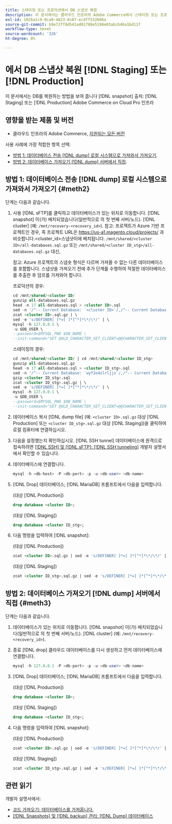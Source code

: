 ```yaml
---
title: 스테이징 또는 프로덕션에서 DB 스냅샷 복원
description: 이 문서에서는 클라우드 인프라의 Adobe Commerce에서 스테이징 또는 프로덕션에서 DB 스냅샷을 복원하는 방법을 보여 줍니다.
exl-id: 1026a1c9-0ca0-4823-8c07-ec4ff532606a
source-git-commit: b9e72ff8d541ad01788e5198e03abcb46a1bd11f
workflow-type: tm+mt
source-wordcount: '326'
ht-degree: 0%

---
```


# 에서 DB 스냅샷 복원 [!DNL Staging] 또는 [!DNL Production]

이 문서에서는 DB를 복원하는 방법을 보여 줍니다 [!DNL snapshot] 출처: [!DNL Staging] 또는 [!DNL Production] Adobe Commerce on Cloud Pro 인프라

## 영향을 받는 제품 및 버전

* 클라우드 인프라의 Adobe Commerce, [지원되는 모든 버전](https://magento.com/sites/default/files/magento-software-lifecycle-policy.pdf)

사용 사례에 가장 적합한 항목 선택:

* [방법 1: 데이터베이스 전송 [!DNL dump] 로컬 시스템으로 가져와서 가져오기](#meth2).
* [방법 2: 데이터베이스 가져오기 [!DNL dump] 서버에서 직접](#meth3).

## 방법 1: 데이터베이스 전송 [!DNL dump] 로컬 시스템으로 가져와서 가져오기 {#meth2}

단계는 다음과 같습니다.

1. 사용 [!DNL sFTP]를 클릭하고 데이터베이스가 있는 위치로 이동합니다. [!DNL snapshot] 이(가) 배치되었습니다(일반적으로 의 첫 번째 서버/노드). [!DNL cluster] (예: `/mnt/recovery-<recovery_id>`). 참고: 프로젝트가 Azure 기반 프로젝트인 경우, 즉 프로젝트 URL은 https://us-a1.magento.cloud/projects/ 과 비슷합니다.&lt;cluster_id>스냅샷이에 배치됩니다. `/mnt/shared/<cluster ID>/all-databases.sql.gz` 또는 `/mnt/shared/<cluster ID_stg>/all-databases.sql.gz` 대신,

   참고: Azure 프로젝트의 스냅숏 형식은 다르며 가져올 수 없는 다른 데이터베이스를 포함합니다. 스냅샷을 가져오기 전에 추가 단계를 수행하여 적절한 데이터베이스를 추출한 후 덤프를 가져와야 합니다.

   프로덕션의 경우:

   ```sql
   cd /mnt/shared/<cluster ID/
   gunzip all-databases.sql.gz 
   head -n 17 all-databases.sql > <cluster ID>.sql 
   sed -n '/^-- Current Database: `<cluster ID>`/,/^-- Current Database: `/p' all-databases.sql >> <cluster ID>.sql gzip <cluster ID>.sql
   zcat <cluster ID>.sql.gz | \
   sed -e 's/DEFINER[ ]*=[ ]*[^*]*\*/\*/' | \
   mysql -h 127.0.0.1 \
   -u $DB_USER \
   --password=$MYSQL_PWD $DB_NAME \
   --init-command="SET @OLD_CHARACTER_SET_CLIENT=@@CHARACTER_SET_CLIENT ;SET @OLD_CHARACTER_SET_RESULTS=@@CHARACTER_SET_RESULTS ;SET @OLD_COLLATION_CONNECTION=@@COLLATION_CONNECTION ;SET NAMES utf8 ;SET @OLD_TIME_ZONE=@@TIME_ZONE ;SET TIME_ZONE='+00:00' ;SET @OLD_UNIQUE_CHECKS=@@UNIQUE_CHECKS, UNIQUE_CHECKS=0 ;SET @OLD_FOREIGN_KEY_CHECKS=@@FOREIGN_KEY_CHECKS, FOREIGN_KEY_CHECKS=0 ;SET @OLD_SQL_MODE=@@SQL_MODE, SQL_MODE='NO_AUTO_VALUE_ON_ZERO' ;SET @OLD_SQL_NOTES=@@SQL_NOTES, SQL_NOTES=0;"
   ```

   스테이징의 경우:

   ```sql
   cd /mnt/shared/<cluster ID/ | cd /mnt/shared/<cluster ID_stg>
   gunzip all-databases.sql.gz 
   head -n 17 all-databases.sql > <cluster ID_stg>.sql
   sed -n '/^-- Current Database: `wyf2o4zlrljjs`/,/^-- Current Database: `/p' all-databases.sql >> <cluster ID_stg>.sql 
   gzip <cluster ID_stg>.sql  
   zcat <cluster ID_stg>.sql.gz | \
   sed -e 's/DEFINER[ ]*=[ ]*[^*]*\*/\*/' | \
   mysql -h 127.0.0.1 \
   -u $DB_USER \
   --password=$MYSQL_PWD $DB_NAME \
   --init-command="SET @OLD_CHARACTER_SET_CLIENT=@@CHARACTER_SET_CLIENT ;SET @OLD_CHARACTER_SET_RESULTS=@@CHARACTER_SET_RESULTS ;SET @OLD_COLLATION_CONNECTION=@@COLLATION_CONNECTION ;SET NAMES utf8 ;SET @OLD_TIME_ZONE=@@TIME_ZONE ;SET TIME_ZONE='+00:00' ;SET @OLD_UNIQUE_CHECKS=@@UNIQUE_CHECKS, UNIQUE_CHECKS=0 ;SET @OLD_FOREIGN_KEY_CHECKS=@@FOREIGN_KEY_CHECKS, FOREIGN_KEY_CHECKS=0 ;SET @OLD_SQL_MODE=@@SQL_MODE, SQL_MODE='NO_AUTO_VALUE_ON_ZERO' ;SET @OLD_SQL_NOTES=@@SQL_NOTES, SQL_NOTES=0;"
   ```

1. 데이터베이스 복사 [!DNL dump file] (예: `<cluster ID>.sql.gz` 대상 [!DNL Production] 또는 `<cluster ID_stg>.sql.gz` 대상 [!DNL Staging])을 클릭하여 로컬 컴퓨터에 연결하십시오.
1. 다음을 설정했는지 확인하십시오. [!DNL SSH tunnel] 데이터베이스에 원격으로 접속하려면 [[!DNL SSH] 및 [!DNL sFTP]: [!DNL SSH tunneling]](https://devdocs.magento.com/cloud/env/environments-ssh.html#env-start-tunn) 개발자 설명서에서 확인할 수 있습니다.
1. 데이터베이스에 연결합니다.

   ```sql
   mysql -h <db-host> -P <db-port> -p -u <db-user> <db-name>
   ```

1. [!DNL Drop] 데이터베이스; [!DNL MariaDB] 프롬프트에서 다음을 입력합니다.

   (대상 [!DNL Production])

   ```sql
   drop database <cluster ID>;
   ```

   (대상 [!DNL Staging])

   ```sql
   drop database <cluster ID_stg>;
   ```

1. 다음 명령을 입력하여 [!DNL snapshot]:

   (대상 [!DNL Production])

   ```sql
   zcat <cluster ID>.sql.gz | sed -e 's/DEFINER[ ]*=[ ]*[^*]*\*/\*/' | mysql -h 127.0.0.1 -P <db-port> -p -u   <db-user> <db-name>
   ```

   (대상 [!DNL Staging])

   ```sql
   zcat <cluster ID_stg>.sql.gz | sed -e 's/DEFINER[ ]*=[ ]*[^*]*\*/\*/' | mysql -h 127.0.0.1 -P <db-port> -p -u   <db-user> <db-name>
   ```

## 방법 2: 데이터베이스 가져오기 [!DNL dump] 서버에서 직접 {#meth3}

단계는 다음과 같습니다.

1. 데이터베이스가 있는 위치로 이동합니다. [!DNL snapshot] 이(가) 배치되었습니다(일반적으로 의 첫 번째 서버/노드). [!DNL cluster] (예: `/mnt/recovery-<recovery_id>`).
1. 종료 [!DNL drop] 클라우드 데이터베이스를 다시 생성하고 먼저 데이터베이스에 연결합니다.

   ```sql
   mysql -h 127.0.0.1 -P <db-port> -p -u <db-user> <db-name>
   ```

1. [!DNL Drop] 데이터베이스; [!DNL MariaDB] 프롬프트에서 다음을 입력합니다.

   (대상 [!DNL Production])

   ```sql
   drop database <cluster ID>;
   ```

   (대상 [!DNL Staging])

   ```sql
   drop database <cluster ID_stg>;
   ```

1. 다음 명령을 입력하여 [!DNL snapshot]:

   (대상 [!DNL Production])

   ```sql
   zcat <cluster ID>.sql.gz | sed -e 's/DEFINER[ ]*=[ ]*[^*]*\*/\*/' | mysql -h 127.0.0.1 -p -u <db-user> <db-name>
   ```

   (대상 [!DNL Staging])

   ```sql
   zcat <cluster ID_stg>.sql.gz | sed -e 's/DEFINER[ ]*=[ ]*[^*]*\*/\*/' | mysql -h 127.0.0.1 -p -u <db-user> <db-name>
   ```

## 관련 읽기

개발자 설명서에서:

* [코드 가져오기: 데이터베이스를 가져옵니다.](https://devdocs.magento.com/cloud/setup/first-time-setup-import-import.html#cloud-import-db)
* [[!DNL Snapshots] 및 [!DNL backup] 관리: [!DNL Dump] 데이터베이스](https://devdocs.magento.com/cloud/project/project-webint-snap.html#db-dump)
